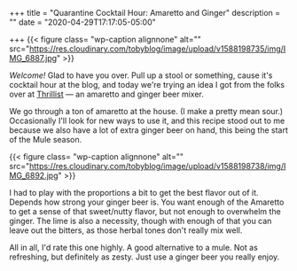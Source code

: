 +++
title = "Quarantine Cocktail Hour: Amaretto and Ginger"
description = ""
date = "2020-04-29T17:17:05-05:00"

+++
{{< figure class= "wp-caption alignnone" alt="" src="https://res.cloudinary.com/tobyblog/image/upload/v1588198735/img/IMG_6887.jpg" >}}

*Welcome!* Glad to have you over. Pull up a stool or something, cause it's cocktail hour at the blog, and today we're trying an idea I got from the folks over at [Thrillist](https://www.thrillist.com/drink/nation/what-to-mix-with-amaretto-cocktail-recipes) — an amaretto and ginger beer mixer.
<!--more-->

We go through a ton of amaretto at the house. (I make a pretty mean sour.) Occasionally I'll look for new ways to use it, and this recipe stood out to me because we also have a lot of extra ginger beer on hand, this being the start of the Mule season. 

{{< figure class= "wp-caption alignnone" alt="" src="https://res.cloudinary.com/tobyblog/image/upload/v1588198738/img/IMG_6892.jpg" >}}

I had to play with the proportions a bit to get the best flavor out of it. Depends how strong your ginger beer is. You want enough of the Amaretto to get a sense of that sweet/nutty flavor, but not enough to overwhelm the ginger. The lime is also a necessity, though with enough of that you can leave out the bitters, as those herbal tones don't really mix well.

All in all, I'd rate this one highly. A good alternative to a mule. Not as refreshing, but definitely as zesty. Just use a ginger beer you really enjoy. 